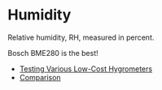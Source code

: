 # Humidity

Relative humidity, RH, measured in percent. 

Bosch BME280 is the best!

- [Testing Various Low-Cost Hygrometers](https://www.kandrsmith.org/RJS/Misc/hygrometers.html)
- [Comparison](https://www.kandrsmith.org/RJS/Misc/Hygrometers/calib_many.html)